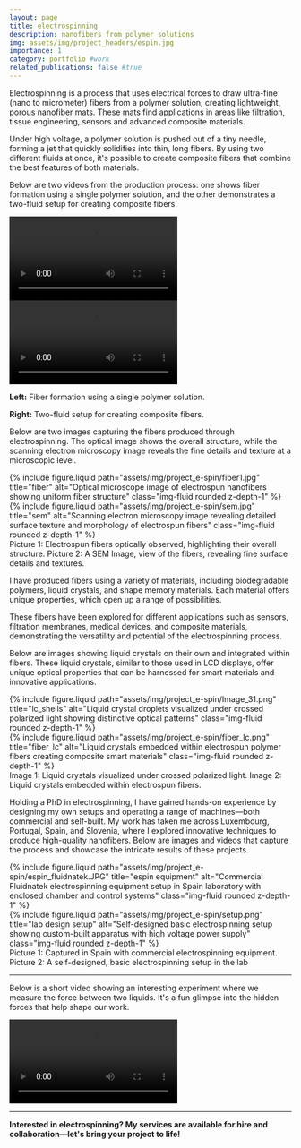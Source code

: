 ```yaml
---
layout: page
title: electrospinning
description: nanofibers from polymer solutions
img: assets/img/project_headers/espin.jpg
importance: 1
category: portfolio #work
related_publications: false #true
---
```


Electrospinning is a process that uses electrical forces to draw ultra-fine (nano to micrometer) fibers from a polymer solution, creating lightweight, porous nanofiber mats. These mats find applications in areas like filtration, tissue engineering, sensors and advanced composite materials.

Under high voltage, a polymer solution is pushed out of a tiny needle, forming a jet that quickly solidifies into thin, long fibers. By using two different fluids at once, it's possible to create composite fibers that combine the best features of both materials.

Below are two videos from the production process: one shows fiber formation using a single polymer solution, and the other demonstrates a two-fluid setup for creating composite fibers.

<!-- Insert videos here -->
<div class="row justify-content-sm-center">
  <div class="col-sm-6 mt-3 mt-md-0">
    <video controls class="img-fluid rounded z-depth-1">
      <source src="{{ 'assets/img/project_e-spin/Cover video.mp4' | relative_url }}" type="video/mp4">
      Your browser does not support the video tag.
    </video>
  </div>
  <div class="col-sm-6 mt-3 mt-md-0">
    <video controls class="img-fluid rounded z-depth-1">
      <source src="{{ 'assets/img/project_e-spin/Co-axial.mp4' | relative_url }}" type="video/mp4">
      Your browser does not support the video tag.
    </video>
  </div>
</div>
<div class="caption text-center">
  <p><strong>Left:</strong> Fiber formation using a single polymer solution.</p>
  <p><strong>Right:</strong> Two-fluid setup for creating composite fibers.</p>
</div>


Below are two images capturing the fibers produced through electrospinning. The optical image shows the overall structure, while the scanning electron microscopy image reveals the fine details and texture at a microscopic level.

<div class="row justify-content-sm-center">
    <div class="col-sm-6 mt-3 mt-md-0">
        {% include figure.liquid path="assets/img/project_e-spin/fiber1.jpg" title="fiber" alt="Optical microscope image of electrospun nanofibers showing uniform fiber structure" class="img-fluid rounded z-depth-1" %}
    </div>
    <div class="col-sm-6 mt-3 mt-md-0">
        {% include figure.liquid path="assets/img/project_e-spin/sem.jpg" title="sem" alt="Scanning electron microscopy image revealing detailed surface texture and morphology of electrospun fibers" class="img-fluid rounded z-depth-1" %}
    </div>
</div>
<div class="caption">
    Picture 1: Electrospun fibers optically observed, highlighting their overall structure.  
    Picture 2: A SEM Image, view of the fibers, revealing fine surface details and textures.
</div>

I have produced fibers using a variety of materials, including biodegradable polymers, liquid crystals, and shape memory materials. Each material offers unique properties, which open up a range of possibilities.

These fibers have been explored for different applications such as sensors, filtration membranes, medical devices, and composite materials, demonstrating the versatility and potential of the electrospinning process.

Below are images showing liquid crystals on their own and integrated within fibers. These liquid crystals, similar to those used in LCD displays, offer unique optical properties that can be harnessed for smart materials and innovative applications.

<div class="row justify-content-sm-center">
    <div class="col-sm-6 mt-3 mt-md-0">
        {% include figure.liquid path="assets/img/project_e-spin/Image_31.png" title="lc_shells" alt="Liquid crystal droplets visualized under crossed polarized light showing distinctive optical patterns" class="img-fluid rounded z-depth-1" %}
    </div>
    <div class="col-sm-6 mt-3 mt-md-0">
        {% include figure.liquid path="assets/img/project_e-spin/fiber_lc.png" title="fiber_lc" alt="Liquid crystals embedded within electrospun polymer fibers creating composite smart materials" class="img-fluid rounded z-depth-1" %}
    </div>
</div>
<div class="caption">
    Image 1: Liquid crystals visualized under crossed polarized light.  
    Image 2: Liquid crystals embedded within electrospun fibers.
</div>



Holding a PhD in electrospinning, I have gained hands-on experience by designing my own setups and operating a range of machines—both commercial and self-built. My work has taken me across Luxembourg, Portugal, Spain, and Slovenia, where I explored innovative techniques to produce high-quality nanofibers. Below are images and videos that capture the process and showcase the intricate results of these projects.


<div class="row justify-content-sm-center">
    <div class="col-sm-8 mt-3 mt-md-0">
        {% include figure.liquid path="assets/img/project_e-spin/espin_fluidnatek.JPG" title="espin equipment" alt="Commercial Fluidnatek electrospinning equipment setup in Spain laboratory with enclosed chamber and control systems" class="img-fluid rounded z-depth-1" %}
    </div>
    <div class="col-sm-4 mt-3 mt-md-0">
        {% include figure.liquid path="assets/img/project_e-spin/setup.png" title="lab design setup" alt="Self-designed basic electrospinning setup showing custom-built apparatus with high voltage power supply" class="img-fluid rounded z-depth-1" %}
    </div>
</div>
<div class="caption">
    Picture 1: Captured in Spain with commercial electrospinning equipment.
    Picture 2: A self-designed, basic electrospinning setup in the lab
</div>


---

Below is a short video showing an interesting experiment where we measure the force between two liquids. It's a fun glimpse into the hidden forces that help shape our work.

<!-- Insert video here -->
<div class="row justify-content-sm-center">
    <div class="col-sm-12 mt-3 mt-md-0">
        <video controls class="img-fluid rounded z-depth-1">
            <source src="{{ 'assets/img/project_e-spin/movie3.mp4' | relative_url }}" type="video/mp4">
            Your browser does not support the video tag.
        </video>
    </div>
</div>

---

**Interested in electrospinning? My services are available for hire and collaboration—let's bring your project to life!**